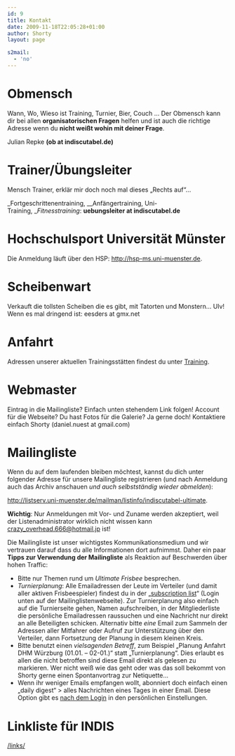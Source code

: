 ```yaml
---
id: 9
title: Kontakt
date: 2009-11-18T22:05:28+01:00
author: Shorty
layout: page

s2mail:
  - 'no'
---
```

# Obmensch

Wann, Wo, Wieso ist Training, Turnier, Bier, Couch &#8230; Der Obmensch kann dir bei allen **organisatorischen Fragen** helfen und ist auch die richtige Adresse wenn du **nicht weißt wohin mit deiner Frage**.

Julian Repke **(ob at indiscutabel.de)**

# Trainer/Übungsleiter

Mensch Trainer, erklär mir doch noch mal dieses &#8222;Rechts auf&#8220;&#8230;

_Fortgeschrittenentraining, __Anfängertraining, Uni-Training, __Fitnesstraining_: **uebungsleiter at indiscutabel.de**

# Hochschulsport Universität Münster

Die Anmeldung läuft über den HSP: <a title="Hochschulsport" href="http://hsp-ms.uni-muenster.de/" target="_blank" rel="noopener noreferrer">http://hsp-ms.uni-muenster.de</a>.

# Scheibenwart

Verkauft die tollsten Scheiben die es gibt, mit Tatorten und Monstern&#8230; Ulv! Wenn es mal dringend ist: eesders at gmx.net

# Anfahrt

Adressen unserer aktuellen Trainingsstätten findest du unter [Training](/training/ "Trainingsseite").

# Webmaster

Eintrag in die Mailingliste? Einfach unten stehendem Link folgen! Account für die Webseite? Du hast Fotos für die Galerie? Ja gerne doch! Kontaktiere einfach Shorty (daniel.nuest at gmail.com)

# Mailingliste

Wenn du auf dem laufenden bleiben möchtest, kannst du dich unter folgender Adresse für unsere Mailingliste registrieren (und nach Anmeldung auch das Archiv anschauen _und auch selbstständig wieder abmelden_):

<http://listserv.uni-muenster.de/mailman/listinfo/indiscutabel-ultimate>.

**Wichtig**: Nur Anmeldungen mit Vor- und Zuname werden akzeptiert, weil der Listenadministrator wirklich nicht wissen kann crazy_overhead.666@hotmail.jp ist!

Die Mailingliste ist unser wichtigstes Kommunikationsmedium und wir vertrauen darauf dass du alle Informationen dort aufnimmst. Daher ein paar **Tipps zur Verwendung der Mailingliste** als Reaktion auf Beschwerden über hohen Traffic:

  * Bitte nur Themen rund um _Ultimate Frisbee_ besprechen.
  * _Turnierplanung_: Alle Emailadressen der Leute im Verteiler (und damit aller aktiven Frisbeespieler) findest du in der &#8222;[subscription list](http://listserv.uni-muenster.de/mailman/listinfo/indiscutabel-ultimate)&#8220; (Login unten auf der Mailinglistenwebseite). Zur Turnierplanung also einfach auf die Turnierseite gehen, Namen aufschreiben, in der Mitgliederliste die persönliche Emailadressen raussuchen und eine Nachricht nur direkt an alle Beteiligten schicken. Alternativ bitte _eine_ Email zum Sammeln der Adressen aller Mitfahrer oder Aufruf zur Unterstützung über den Verteiler, dann Fortsetzung der Planung in diesem kleinen Kreis.
  * Bitte benutzt einen _vielsagenden Betreff_, zum Beispiel &#8222;Planung Anfahrt DHM Würzburg (01.01. &#8211; 02-01.)&#8220; statt &#8222;Turnierplanung&#8220;. Dies erlaubt es allen die nicht betroffen sind diese Email direkt als gelesen zu markieren. Wer nicht weiß wie das geht oder was das soll bekommt von Shorty gerne einen Spontanvortrag zur Netiquette&#8230;
  * Wenn ihr weniger Emails empfangen wollt, abonniert doch einfach einen &#8222;daily digest&#8220; > alles Nachrichten eines Tages in einer Email. Diese Option gibt es [nach dem Login](http://listserv.uni-muenster.de/mailman/listinfo/indiscutabel-ultimate) in den persönlichen Einstellungen.

# Linkliste für INDIS

[/links/](/links/ "/links/")